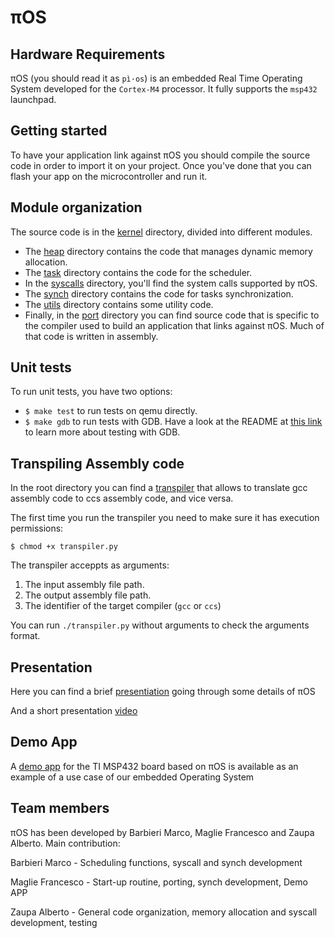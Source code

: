 # πOS

## Hardware Requirements

πOS (you should read it as `pì·os`) is an embedded Real Time Operating System developed for the `Cortex-M4` processor. It fully supports the `msp432` launchpad.

## Getting started

To have your application link against πOS you should compile the source code in order to import it on your project. 
Once you've done that you can flash your app on the microcontroller and run it.

## Module organization

The source code is in the [kernel](kernel) directory, divided into different modules.
* The [heap](kernel/heap) directory contains the code that manages dynamic memory allocation.
* The [task](kernel/task) directory contains the code for the scheduler.
* In the [syscalls](kernel/syscalls) directory, you'll find the system calls supported by πOS.
* The [synch](kernel/synch) directory contains the code for tasks synchronization.
* The [utils](kernel/utils) directory contains some utility code.
* Finally, in the [port](kernel/port) directory you can find source code that is
specific to the compiler used to build an application that links against πOS. Much of that code is written in assembly.

## Unit tests

To run unit tests, you have two options:
* ```$ make test``` to run tests on qemu directly.
* ```$ make gdb``` to run tests with GDB. 
Have a look at the README at
[this link](https://github.com/PiOS-kernel/testing) to learn more about testing with GDB.


## Transpiling Assembly code

In the root directory you can find a [transpiler](transpiler.py) that allows to translate gcc assembly code to ccs assembly code, and vice versa. 

The first time you run the transpiler you need to make sure it has execution permissions:

```
$ chmod +x transpiler.py
```

The transpiler acceppts as arguments:
1. The input assembly file path.
2. The output assembly file path.
3. The identifier of the target compiler (`gcc` or `ccs`)

You can run `./transpiler.py` without arguments to check the arguments format.

## Presentation

Here you can find a brief [presentiation](https://docs.google.com/presentation/d/1UwrHFOR5TECv7jCFEYzsqXVi26k9xcZ9c9n7NmlnuEQ/edit#slide=id.gc6f9e470d_0_0) going through some details of πOS 

And a short presentation [video](https://drive.google.com/file/d/1wdovbkCU4LN8i_uqJ_YX4u1BSG1Roq7t/view?usp=sharing) 

## Demo App

A [demo app](https://github.com/PiOS-kernel/demo-app-msp432) for the TI MSP432 board based on πOS is available as an example of a use case of our embedded Operating System

## Team members

πOS has been developed by Barbieri Marco, Maglie Francesco and Zaupa Alberto. Main contribution:

Barbieri Marco - Scheduling functions, syscall and synch development 

Maglie Francesco -  Start-up routine, porting, synch development, Demo APP

Zaupa Alberto - General code organization, memory allocation and syscall development, testing
